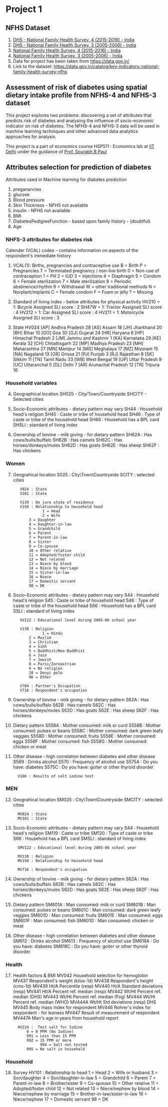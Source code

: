 # Project 1

## NFHS Dataset 

1. [DHS - National Family Health Survey, 4 (2015-2016) - India](https://www.dhsprogram.com/data/dataset/India_Standard-DHS_2015.cfm?flag=0)
2. [DHS - National Family Health Survey, 3 (2005-2006) - India](https://www.dhsprogram.com/data/dataset/India_Standard-DHS_2006.cfm?flag=1)
3. [National Family Health Survey, 4 (2015-2016) - India](http://rchiips.org/NFHS/factsheet_NFHS-4.shtml) 
4. [National Family Health Survey, 3 (2005-2006) - India](http://rchiips.org/NFHS/factsheet.shtml)
5. Data for project has been taken from https://data.gov.in/
6. Link to the dataset: https://data.gov.in/catalog/key-indicators-national-family-health-survey-nfhs

## Assessment of risk of diabetes using spatial dietary intake profile from NFHS-4 and NFHS-3 dataset

This project explores two problems: discovering a set of attributes that predicts risk of diabetes and analysing the influence of socio-economic indicator on risk of diabetes. The NFHS-4 and NFHS-3 data will be used in machine learning techniques and other advanced data analytics approaches for analysis.

This project is a part of economics course HSP511 : Economics lab at [IIT Delhi](https://hss.iitd.ac.in/economics) under the guidance of [Prof. Sourabh B Paul](https://hss.iitd.ac.in/faculty/sourabh-b-paul)

## Attributes selection for prediction of diabetes 

Attributes used in Machine learning for diabetes prediction 
1. preganancies
2. glucose
3. Blood pressure 
4. Skin Thickness - NFHS not available 
5. Insulin - NFHS not available 
6. BMI 
7. DiabetesPedigreeFunction - based upon family history - (doubtful)
8. Age

### NHFS-3 attributes for diabetes risk

Calender (VCAL) codes - contains information on aspects of the respondent's immediate history

1. VCAL(1): Births, pregnancies and contraceptive use 
          B = Birth
          P = Pregnancies
          T = Terminated pregnancy / non-live birth
          0 = Non-use of contraception
          1 = Pill
          2 = IUD
          3 = Injections
          4 = Diaphragm
          5 = Condom
          6 = Female sterilization
          7 = Male sterilization
          8 = Periodic abstinence/rhythm 
          9 = Withdrawal
          W = other traditional methods
          N = Norplant/implants
          C = Female condom
          F = Foam or jelly
          ? = Missing

2. Standard of living index - below attributes for physical activity 
          HV210 = 1: Bicycle     Assigned SLI score : 2
          SH47W = 1: Tractor     Assigned SLI score : 4
          HV212 = 1: Car         Assigned SLI score : 4
          HV211 = 1: Motorcycle  Assigned SLI score : 3

3. State 
          HV024
          [AP] Andhra Pradesh           28
          [AS] Assam                    18
          [JH] Jharkhand                20  
          [BH] Bihar                    10
          [GO] Goa                      30
          [GJ] Gujarat                  24
          [HR] Haryana                  6
          [HP] Himachal Pradesh         2
          [JM] Jammu and Kashmir        1
          [KA] Karnataka                29
          [KE] Kerala                   32
          [CH] Chhattisgarh             22
          [MP] Madhya Pradesh           23
          [MH] Maharashtra              27
          [MN] Manipur                  14
          [MG] Meghalaya                17
          [MZ] Mizoram                  15
          [NA] Nagaland                 13
          [OR] Orissa                   21
          [PJ] Punjab                   3
          [RJ] Rajasthan                8
          [SK] Sikkim                   11
          [TN] Tamil Nadu               33
          [WB] West Bengal              19
          [UP] Uttar Pradesh            9
          [UC] Uttaranchal              5
          [DL] Delhi                    7
          [AR] Arunachal Pradesh        12
          [TR] Tripura                  16

### Household variables

4. Geographical location
          SH025 - City/Town/Countryside
          SHCITY - Selected cities 

5. Socio-Economic attributes - dietary pattern may vary 
          SH44 : Household head's religion
          SH45 : Caste or tribe of household head 
          SH46 : Type of caste or tribe of the household head 
          SH66 : Household has a BPL card
          SHSLI : standard of living index 

6. Ownership of bovine - milk giving - for dietary pattern 
          SH62A : Has cows/bulls/buffalo
          SH62B : Has camels
          SH62C : Has horses/donkeys/mules
          SH62D : Has goats
          SH62E : Has sheep 
          SH62F : Has chickens  

### Women

7. Geograhical location 
          S025 : City\Town\Countryside 
          SCITY : selected cities 

          V024 : State
          V101 : State 

          V139 : De jure state of residence 
          V150 : Relationship to household head 
                    1 = Head
                    2 = Wife
	          3 = Daughter
	          4 = Daughter-in-law
	          5 = Grandchild
	          6 = Parent
	          7 = Parent-in-law
	          8 = Sister
	          9 = Co-spouse
	          10 = Other relative
	          11 = Adopted/foster child
	          12 = Not related
	          13 = Niece by blood
	          14 = Niece by marriage
	          15 = Sister-in-law
	          16 = Niece
	          17 = Domestic servant
	          98 = DK



8. Socio-Economic attributes - dietary pattern may vary 
          S44 : Household head's religion
          S45 : Caste or tribe of household head 
          S46 : Type of caste or tribe of the household head 
          S66 : Household has a BPL card
          SSLI : standard of living index 

          SV122 : Educational level during 2005-06 school year

          V130 : Religion
                    1 = Hindu
	          2 = Muslim
	          3 = Christian
	          4 = Sikh
	          5 = Buddhist/Neo-Buddhist
	          6 = Jain
	          7 = Jewish
	          8 = Parsi/Zoroastrian
	          9 = No religion
	          10 = Donyi polo
	          96 = Other

          V704 : Partner's Occupation
          V716 : Respondent's occupation

9. Ownership of bovine - milk giving - for dietary pattern 
          S62A : Has cows/bulls/buffalo
          S62B : Has camels
          S62C : Has horses/donkeys/mules
          S62D : Has goats
          S62E : Has sheep 
          S62F : Has chickens  

10. Dietary pattern 
          S558A : Mother consumed: milk or curd
	S558B : Mother consumed: pulses or beans
	S558C : Mother consumed: dark green leafy veggies
	S558D : Mother consumed: fruits
	S558E : Mother consumed: eggs
	S558F : Mother consumed: fish
	S558G : Mother consumed: chicken or meat

11. Other disease - high correlation between diabetes and other disease
          S569  : Drinks alcohol
	S570  : Frequency of alcohol use
	S575A : Do you have: diabetes
          S575C : Do you have: goiter or other thyroid disorder

          V166 : Results of salt iodine test 

### MEN

12. Geograhical location 
          SM025 : City\Town\Countryside 
          SMCITY : selected cities 

          MV024 : State
          MV101 : State


13. Socio-Economic attributes - dietary pattern may vary 
          S44 : Household head's religion
          SM119 : Caste or tribe 
          SM120 : Type of caste or tribe  
          S66 : Household has a BPL card
          SMSLI : standard of living index 

          SMV122 : Educational level during 2005-06 school year

          MV130 : Religion
          MV150 : Relationship to household head 

          MV716 : Respondent's occupation 

14. Ownership of bovine - milk giving - for dietary pattern 
          S62A : Has cows/bulls/buffalo
          S62B : Has camels
          S62C : Has horses/donkeys/mules
          S62D : Has goats
          S62E : Has sheep 
          S62F : Has chickens  

15. Dietary pattern 
          SM601A : Man consumed: milk or curd
	SM601B : Man consumed: pulses or beans
	SM601C : Man consumed: dark green leafy veggies
	SM601D : Man consumed: fruits
	SM601E : Man consumed: eggs
	SM601F : Man consumed: fish
	SM601G : Man consumed: chicken or meat


16. Other disease - high correlation between diabetes and other disease
          SM612  : Drinks alcohol
	SM613  : Frequency of alcohol use
	SM618A : Do you have: diabetes
          SM618C : Do you have: goiter or other thyroid disorder

### Health 

17. Health factors & BMI
          MV042	Household selection for hemoglobin
	MV437	Respondent's weight (kilos-1d)
	MV438	Respondent's height (cms-1d)
	MV439	Ht/A Percentile (resp)
	MV440	Ht/A Standard deviations (resp)
	MV441	Ht/A Percent ref. median (resp)
	MV442	Wt/Ht Percent ref. median (DHS)
	MV443	Wt/Ht Percent ref. median (Fog)
	MV444	Wt/Ht Percent ref. median (WHO)
	MV444A	Wt/Ht Std deviations (resp) DHS
	MV445	Body mass index for respondent
	MV446	Rohrer's index for respondent - for leaness
 	MV447	Result of measurement of respondent
	MV447A	Man's age in years from household report

          HV234 :  Test salt for Iodine
	          0 = 0 PPM (No Iodine)
	          991 = Less than 15 PPM
	          992 = 15 PPM or more
                    994 = Salt not tested
	          995 = No salt in household


 
 ### Household 

18. Survey 
          HV101 : Relationship to head
	1 = Head
	2 = Wife or husband
	3 = Son/daughter
	4 = Son/daughter-in-law
	5 = Grandchild
	6 = Parent
	7 = Parent-in-law
	8 = Brother/sister
	9 = Co-spouse
	10 = Other relative
	11 = Adopted/foster child
	12 = Not related
	13 = Niece/nephew by blood
	14 = Niece/nephew by marriage
	15 = Brother-in-law/sister-in-law
	16 = Niece/nephew
	17 = Domestic servant
	98 = DK

